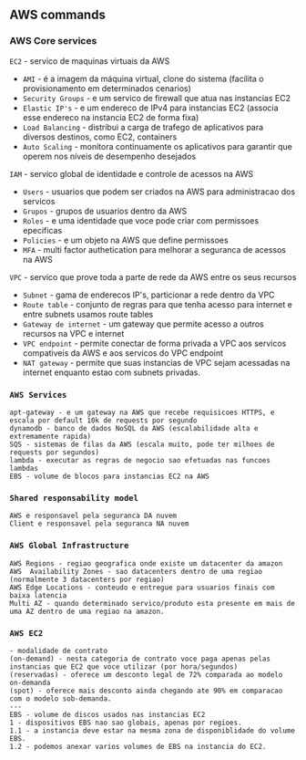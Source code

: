 ## AWS commands

### AWS Core services

`EC2` - servico de maquinas virtuais da AWS
  - `AMI` - é a imagem da máquina virtual, clone do sistema (facilita o provisionamento em determinados cenarios)
  - `Security Groups` - e um servico de firewall que atua nas instancias EC2
  - `Elastic IP's` - e um endereco de IPv4 para instancias EC2 (associa esse endereco na instancia EC2 de forma fixa)
  - `Load Balancing` - distribui a carga de trafego de aplicativos para diversos destinos, como EC2, containers
  - `Auto Scaling` - monitora continuamente os aplicativos para garantir que operem nos níveis de desempenho desejados

`IAM` - servico global de identidade e controle de acessos na AWS
  - `Users` - usuarios que podem ser criados na AWS para administracao dos servicos
  - `Grupos` - grupos de usuarios dentro da AWS
  - `Roles` - e uma identidade que voce pode criar com permissoes epecificas
  - `Policies` - e um objeto na AWS que define permissoes
  - `MFA` - multi factor authetication para melhorar a seguranca de acessos na AWS
  
 `VPC` - servico que prove toda a parte de rede da AWS entre os seus recursos
  - `Subnet` - gama de enderecos IP's, particionar a rede dentro da VPC
  - `Route table` - conjunto de regras para que tenha acesso para internet e entre subnets usamos route tables
  - `Gateway de internet` - um gateway que permite acesso a outros recursos na VPC e internet
  - `VPC endpoint` - permite conectar de forma privada a VPC aos servicos compativeis da AWS e aos servicos do VPC endpoint
  - `NAT gateway` - permite que suas instancias de VPC sejam acessadas na internet enquanto estao com subnets privadas.







### `AWS Services`

```
apt-gateway - e um gateway na AWS que recebe requisicoes HTTPS, e escala por default 10k de requests por segundo
dynamodb - banco de dados NoSQL da AWS (escalabilidade alta e extremamente rapida)
SQS - sistemas de filas da AWS (escala muito, pode ter milhoes de requests por segundos)
lambda - executar as regras de negocio sao efetuadas nas funcoes lambdas
EBS - volume de blocos para instancias EC2 na AWS
```

### `Shared responsability model`

```
AWS e responsavel pela seguranca DA nuvem
Client e responsavel pela seguranca NA nuvem
```

### `AWS Global Infrastructure`

```
AWS Regions - regiao geografica onde existe um datacenter da amazon
AWS  Availability Zones - sao datacenters dentro de uma regiao (normalmente 3 datacenters por regiao)
AWS Edge Locations - conteudo e entregue para usuarios finais com baixa latencia
Multi AZ - quando determinado servico/produto esta presente em mais de uma AZ dentro de uma regiao na amazon.
```

### `AWS EC2`

```
- modalidade de contrato 
(on-demand) - nesta categoria de contrato voce paga apenas pelas instancias que EC2 que voce utilizar (por hora/segundos)
(reservadas) - oferece um desconto legal de 72% comparada ao modelo on-demanda
(spot) - oferece mais desconto ainda chegando ate 90% em comparacao com o modelo sob-demanda.
---
EBS - volume de discos usados nas instancias EC2
1 - dispositivos EBS nao sao globais, apenas por regioes.
1.1 - a instancia deve estar na mesma zona de disponiblidade do volume EBS.
1.2 - podemos anexar varios volumes de EBS na instancia do EC2.











```
